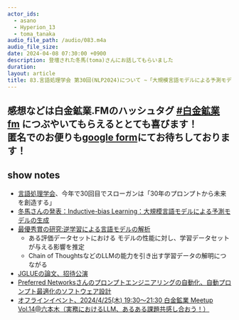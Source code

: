 ```yaml
---
actor_ids:
  - asano
  - Hyperion_13
  - toma_tanaka
audio_file_path: /audio/083.m4a
audio_file_size: 
date: 2024-04-08 07:30:00 +0900
description: 登壇された冬馬(toma)さんにお話してもらいました 
duration: 
layout: article
title: 83.言語処理学会 第30回(NLP2024)について ~「大規模言語モデルによる予測モデルの生成」と「逆学習による言語モデルの解析」~ 
---
```

感想などは白金鉱業.FMのハッシュタグ [#白金鉱業fm](https://twitter.com/search?q=%23%E7%99%BD%E9%87%91%E9%89%B1%E6%A5%ADfm&src=typed_query) につぶやいてもらえるととても喜びます！  
匿名でのお便りも[google form](https://forms.gle/pRVNhjrhk8F88T228)にてお待ちしております！  
---

## show notes
 - [言語処理学会](https://www.anlp.jp/nlp2024/)、今年で30回目でスローガンは「30年のプロンプトから未来を創造する」
 - [冬馬さんの発表：Inductive-bias Learning：大規模言語モデルによる予測モデルの生成](https://www.anlp.jp/proceedings/annual_meeting/2024/pdf_dir/B7-5.pdf)
 - [最優秀賞の研究:逆学習による言語モデルの解析](https://www.anlp.jp/proceedings/annual_meeting/2024/pdf_dir/B8-6.pdf)
   - ある評価データセットにおける モデルの性能に対し、学習データセットが与える影響を推定
   - Chain of ThoughtsなどのLLMの能力を引き出す学習データの解明につながる
- [JGLUEの論文、招待公演](https://www.anlp.jp/proceedings/annual_meeting/2022/pdf_dir/E8-4.pdf)
- [Preferred Networksさんのプロンプトエンジニアリングの自動化、自動プロンプト最適化のソフトウェア設計](https://www.anlp.jp/proceedings/annual_meeting/2024/pdf_dir/P9-2.pdf)
- [オフラインイベント、2024/4/25(木) 19:30〜21:30 白金鉱業 Meetup Vol.14@六本木（実務におけるLLM、あるある課題共感し合おう！）](https://brainpad-meetup.connpass.com/event/307143/)